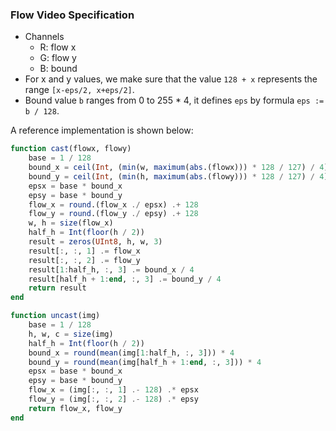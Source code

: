 
### Flow Video Specification

* Channels
  - R: flow x
  - G: flow y
  - B: bound
* For x and y values, we make sure that the value `128 + x` represents the range `[x-eps/2, x+eps/2]`.
* Bound value `b` ranges from 0 to 255 * 4, it defines `eps` by formula `eps := b / 128`.

A reference implementation is shown below:
```julia
function cast(flowx, flowy)
    base = 1 / 128
    bound_x = ceil(Int, (min(w, maximum(abs.(flowx))) * 128 / 127) / 4) * 4
    bound_y = ceil(Int, (min(h, maximum(abs.(flowy))) * 128 / 127) / 4) * 4
    epsx = base * bound_x
    epsy = base * bound_y
    flow_x = round.(flow_x ./ epsx) .+ 128
    flow_y = round.(flow_y ./ epsy) .+ 128
    w, h = size(flow_x)
    half_h = Int(floor(h / 2))
    result = zeros(UInt8, h, w, 3)
    result[:, :, 1] .= flow_x
    result[:, :, 2] .= flow_y
    result[1:half_h, :, 3] .= bound_x / 4
    result[half_h + 1:end, :, 3] .= bound_y / 4
    return result
end

function uncast(img)
    base = 1 / 128
    h, w, c = size(img)
    half_h = Int(floor(h / 2))
    bound_x = round(mean(img[1:half_h, :, 3])) * 4
    bound_y = round(mean(img[half_h + 1:end, :, 3])) * 4
    epsx = base * bound_x
    epsy = base * bound_y
    flow_x = (img[:, :, 1] .- 128) .* epsx
    flow_y = (img[:, :, 2] .- 128) .* epsy
    return flow_x, flow_y
end

```
